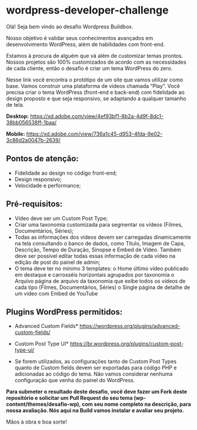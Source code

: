 # wordpress-developer-challenge

Olá! Seja bem vindo ao desafio Wordpress Buildbox.

Nosso objetivo é validar seus conhecimentos avançados em desenvolvimento WordPress, além de habilidades com front-end.

Estamos à procura de alguém que vá além de customizar temas prontos. Nossos projetos são 100% customizados de acordo com as necessidades de cada cliente, então o desafio é criar um tema WordPress do zero. 

Nesse link você encontra o protótipo de um site que vamos utilizar como base. Vamos construir uma plataforma de vídeos chamada “Play”. Você precisa criar o tema WordPress (front-end e back-end) com fidelidade ao design proposto e que seja responsivo, se adaptando a qualquer tamanho de tela.

**Desktop:** https://xd.adobe.com/view/4ef93bf1-8b2a-4d9f-8dc1-38bb056538ff-1baa/

**Mobile:** https://xd.adobe.com/view/736a1c45-d953-4fda-9e02-3c86d2a0047b-2639/

## Pontos de atenção:

- Fidelidade ao design no código front-end;
- Design responsivo;
- Velocidade e performance;

## Pré-requisitos:

- Vídeo deve ser um Custom Post Type;
- Criar uma taxonomia customizada para segmentar os vídeos (Filmes, Documentários, Séries);
- Todas as informações dos vídeos devem ser carregadas dinamicamente na tela consultando o banco de dados, como Título, Imagem de Capa, Descrição, Tempo de Duração, Sinopse e Embed de Vídeo. Também deve ser possível editar todas essas informação de cada vídeo na edição de post do painel de admin;
- O tema deve ter no mínimo 3 templates:
    o	Home
    último vídeo publicado em destaque e carrosséis horizontais agrupados por taxonomia
    o	Arquivo
    página de arquivo da taxonomia que exibe todos os vídeos de cada tipo (Filmes, Documentários, Séries)
    o	Single
    página de detalhe de um vídeo com Embed de YouTube

## Plugins WordPress permitidos:

- Advanced Custom Fields*
https://wordpress.org/plugins/advanced-custom-fields/

- Custom Post Type UI*
https://br.wordpress.org/plugins/custom-post-type-ui/

* Se forem utilizados, as configurações tanto de Custom Post Types quanto de Custom fields devem ser exportadas para código PHP e adicionadas ao código do tema. Não vamos considerar nenhuma configuração que venha do painel do WordPress.


**Para submeter o resultado deste desafio, você deve fazer um Fork deste repositório e solicitar um Pull Request do seu tema (wp-content/themes/desafio-wp), com seu nome completo na descrição, para nossa avaliação. Nós aqui na Build vamos instalar e avaliar seu projeto.**


Mãos à obra e boa sorte!
